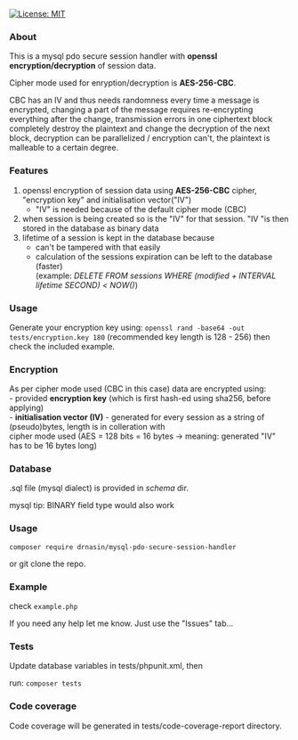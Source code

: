 [![License: MIT](https://img.shields.io/badge/License-MIT-yellow.svg)](https://opensource.org/licenses/MIT)

### About
This is a mysql pdo secure session handler with **openssl encryption/decryption** of session data.

Cipher mode used for enryption/decryption is **AES-256-CBC**.

CBC has an IV and thus needs randomness every time a message is encrypted,
changing a part of the message requires re-encrypting everything after the change,
transmission errors in one ciphertext block completely destroy the plaintext and
change the decryption of the next block, decryption can be parallelized / encryption can't,
the plaintext is malleable to a certain degree.

### Features
   1. openssl encryption of session data using **AES-256-CBC** cipher, "encryption key" and initialisation vector("IV")
        - "IV" is needed because of the default cipher mode (CBC)
   2. when session is being created so is the "IV" for that session. "IV "is then stored in the database as binary data
   2. lifetime of a session is kept in the database because
        - can't be tampered with that easily
        - calculation of the sessions expiration can be left to the database (faster)\
        (example: _DELETE FROM sessions WHERE (modified + INTERVAL lifetime SECOND) < NOW()_)

### Usage
Generate your encryption key using:
`openssl rand -base64 -out tests/encryption.key 180` (recommended key length is 128 - 256)
then check the included example.

### Encryption
As per cipher mode used (CBC in this case) data are encrypted using:\
    - provided **encryption key** (which is first hash-ed using sha256, before applying) \
    - **initialisation vector (IV)** - generated for every session as a string of (pseudo)bytes, length is in colleration with\
                                       cipher mode used (AES = 128 bits = 16 bytes -> meaning: generated "IV" has to be 16 bytes long)

### Database
.sql file (mysql dialect) is provided in *schema* dir.

mysql tip: BINARY field type would also work

### Usage

`composer require drnasin/mysql-pdo-secure-session-handler`

or git clone the repo.

### Example

check `example.php`

If you need any help let me know. Just use the "Issues" tab...

### Tests
Update database variables in tests/phpunit.xml, then

run: `composer tests`

### Code coverage
Code coverage will be generated in tests/code-coverage-report directory.



